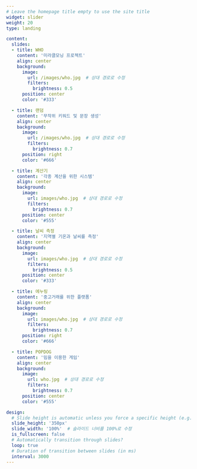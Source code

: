 ```yaml
---
# Leave the homepage title empty to use the site title
widget: slider
weight: 20
type: landing

content:
  slides:
  - title: WHO
    content: '미라클모닝 프로젝트'
    align: center
    background:
      image:
        url: /images/who.jpg  # 상대 경로로 수정
        filters:
          brightness: 0.5
      position: center
      color: '#333'

  - title: 랜덤
    content: '무작위 키워드 및 문장 생성'
    align: center
    background:
      image:
        url: /images/who.jpg  # 상대 경로로 수정
        filters:
          brightness: 0.7
      position: right
      color: '#666'

  - title: 계산기
    content: '각종 계산을 위한 시스템'
    align: center
    background:
      image:
        url: images/who.jpg  # 상대 경로로 수정
        filters:
          brightness: 0.7
      position: center
      color: '#555'

  - title: 날씨 측정
    content: '지역별 기온과 날씨를 측정'
    align: center
    background:
      image:
        url: images/who.jpg  # 상대 경로로 수정
        filters:
          brightness: 0.5
      position: center
      color: '#333'

  - title: 에누링
    content: '중고거래를 위한 플랫폼'
    align: center
    background:
      image:
        url: images/who.jpg  # 상대 경로로 수정
        filters:
          brightness: 0.7
      position: right
      color: '#666'

  - title: POPDOG
    content: '밈을 이용한 게임'
    align: center
    background:
      image:
        url: who.jpg  # 상대 경로로 수정
        filters:
          brightness: 0.7
      position: center
      color: '#555'

design:
  # Slide height is automatic unless you force a specific height (e.g. '400px')
  slide_height: '350px'
  slide_width: '100%'  # 슬라이드 너비를 100%로 수정
  is_fullscreen: false
  # Automatically transition through slides?
  loop: true
  # Duration of transition between slides (in ms)
  interval: 3000
---
```

